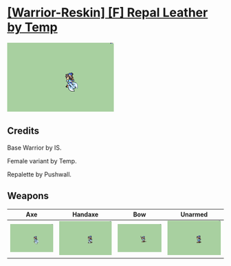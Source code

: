# [\[Warrior-Reskin\] \[F\] Repal Leather by Temp](./)

<img src="./3.%20Axe/Axe_000.png" alt="[Warrior-Reskin] [F] Repal Leather by Temp standing" />

## Credits

Base Warrior by IS.

Female variant by Temp.

Repalette by Pushwall.

## Weapons


|Axe |Handaxe |Bow |Unarmed |
|  :---: | :---: | :---: | :---: |
| <img alt="Axe animation" src="./3.%20Axe/Axe.gif" /> | <img alt="Handaxe animation" src="./4.%20Handaxe/Handaxe.gif" /> | <img alt="Bow animation" src="./5.%20Bow/Bow.gif" /> | <img alt="Unarmed animation" src="./8.%20Unarmed/Unarmed.gif" /> |
